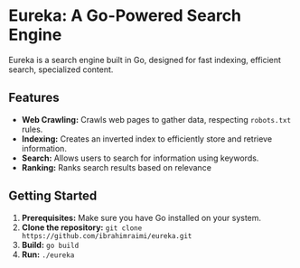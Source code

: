 # Eureka: A Go-Powered Search Engine

Eureka is a search engine built in Go, designed for fast indexing, efficient search, specialized content.

## Features

* **Web Crawling:**  Crawls web pages to gather data, respecting `robots.txt` rules.
* **Indexing:**  Creates an inverted index to efficiently store and retrieve information.
* **Search:**  Allows users to search for information using keywords.
* **Ranking:**  Ranks search results based on relevance

## Getting Started

1. **Prerequisites:** Make sure you have Go installed on your system.
2. **Clone the repository:** `git clone https://github.com/ibrahimraimi/eureka.git`
3. **Build:**  `go build`
4. **Run:**  `./eureka`
